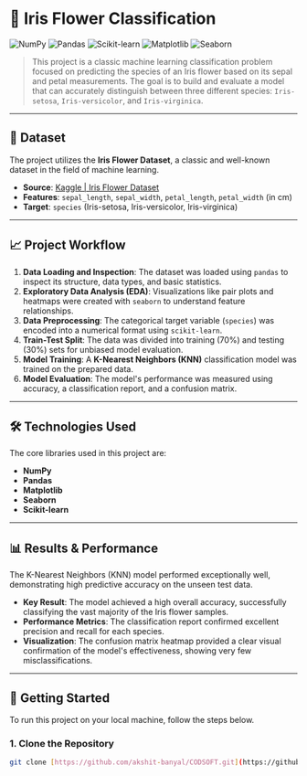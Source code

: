# 🌸 Iris Flower Classification

![NumPy](https://img.shields.io/badge/Numpy-777BB4?style=for-the-badge&logo=numpy&logoColor=white) ![Pandas](https://img.shields.io/badge/Pandas-2C2D72?style=for-the-badge&logo=pandas&logoColor=white) ![Scikit-learn](https://img.shields.io/badge/scikit--learn-F7931E?style=for-the-badge&logo=scikit-learn&logoColor=white) ![Matplotlib](https://img.shields.io/badge/Matplotlib-3776AB?style=for-the-badge&logo=matplotlib&logoColor=white) ![Seaborn](https://img.shields.io/badge/Seaborn-3776AB?style=for-the-badge&logo=seaborn&logoColor=white)

> This project is a classic machine learning classification problem focused on predicting the species of an Iris flower based on its sepal and petal measurements. The goal is to build and evaluate a model that can accurately distinguish between three different species: `Iris-setosa`, `Iris-versicolor`, and `Iris-virginica`.

---

## 📖 Dataset

The project utilizes the **Iris Flower Dataset**, a classic and well-known dataset in the field of machine learning.

* **Source**: [Kaggle | Iris Flower Dataset](https://www.kaggle.com/datasets/arshid/iris-flower-dataset)
* **Features**: `sepal_length`, `sepal_width`, `petal_length`, `petal_width` (in cm)
* **Target**: `species` (Iris-setosa, Iris-versicolor, Iris-virginica)



---

## 📈 Project Workflow

1.  **Data Loading and Inspection**: The dataset was loaded using `pandas` to inspect its structure, data types, and basic statistics.
2.  **Exploratory Data Analysis (EDA)**: Visualizations like pair plots and heatmaps were created with `seaborn` to understand feature relationships.
3.  **Data Preprocessing**: The categorical target variable (`species`) was encoded into a numerical format using `scikit-learn`.
4.  **Train-Test Split**: The data was divided into training (70%) and testing (30%) sets for unbiased model evaluation.
5.  **Model Training**: A **K-Nearest Neighbors (KNN)** classification model was trained on the prepared data.
6.  **Model Evaluation**: The model's performance was measured using accuracy, a classification report, and a confusion matrix.

---

## 🛠️ Technologies Used

The core libraries used in this project are:
* **NumPy**
* **Pandas**
* **Matplotlib**
* **Seaborn**
* **Scikit-learn**

---

## 📊 Results & Performance

The K-Nearest Neighbors (KNN) model performed exceptionally well, demonstrating high predictive accuracy on the unseen test data.

* **Key Result**: The model achieved a high overall accuracy, successfully classifying the vast majority of the Iris flower samples.
* **Performance Metrics**: The classification report confirmed excellent precision and recall for each species.
* **Visualization**: The confusion matrix heatmap provided a clear visual confirmation of the model's effectiveness, showing very few misclassifications.



---

## 🚀 Getting Started

To run this project on your local machine, follow the steps below.

### **1. Clone the Repository**
```bash
git clone [https://github.com/akshit-banyal/CODSOFT.git](https://github.com/akshit-banyal/CODSOFT.git)
